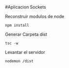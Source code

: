 #Aplicacion Sockets

Reconstruir modulos de node
```
npm install
```

Generar Carpeta dist
```
tsc -w
```

Levantar el servidor
```
nodemon /dist
```